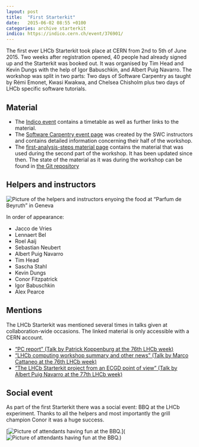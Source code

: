 ```yaml
---
layout: post
title:  "First Starterkit"
date:   2015-06-02 08:55 +0100
categories: archive starterkit
indico: https://indico.cern.ch/event/376901/
---
```


The first ever LHCb Starterkit took place at CERN from 2nd to 5th of June 2015.
Two weeks after registration opened, 40 people had already signed up and the
Starterkit was booked out. It was organised by Tim Head and Kevin Dungs with
the help of Igor Babuschkin, and Albert Puig Navarro. The workshop was split in
two parts: Two days of Software Carpentry as taught by Rémi Emonet, Kwasi
Kwakwa, and Chelsea Chisholm plus two days of LHCb specific software tutorials.


## Material

 * The [Indico event](https://indico.cern.ch/event/376901/) contains a timetable as well as further links to the material.
 * The [Software Carpentry event page](http://twitwi.github.io/2015-06-02-cern-lhcb/) was created by the SWC instructors and contains detailed information concerning their half of the workshop.
 * The [first-analysis-steps material page](https://lhcb.github.io/first-analysis-steps/) contains the material that was used during the second part of the workshop. It has been updated since then. The state of the material as it was during the workshop can be found in [the Git repository](https://github.com/lhcb/first-analysis-steps/tree/6b20db95b4a87955e3ca3262867ba4e1ac66dbdf)


## Helpers and instructors

![Picture of the helpers and instructors enyoing the food at “Parfum de Beyruth” in Geneva]({{site.baseurl}}/img/2015-06/team.png)

In order of appearance: 

 * Jacco de Vries
 * Lennaert Bel
 * Roel Aaij
 * Sebastian Neubert
 * Albert Puig Navarro
 * Tim Head
 * Sascha Stahl
 * Kevin Dungs
 * Conor Fitzpatrick
 * Igor Babuschkin
 * Alex Pearce


## Mentions

The LHCb Starterkit was mentioned several times in talks given at
collaboration-wide occasions. The linked material is only accessible with a
CERN account.

 * [“PC report” (Talk by Patrick Koppenburg at the 76th LHCb week)](https://indico.cern.ch/event/395124/session/8/contribution/38/attachments/791353/1084752/Physics-150612LHCb.pdf)
 * [“LHCb computing workshop summary and other news” (Talk by Marco Cattaneo at the 76th LHCb week)](https://indico.cern.ch/event/395124/session/5/contribution/43/attachments/791347/1084744/LHCbWeek-20150610-WorkshopSummary.pdf)
 * [“The LHCb Starterkit project from an ECGD point of view” (Talk by Albert Puig Navarro at the 77th LHCb week)](https://indico.cern.ch/event/382495/session/18/contribution/32/3/attachments/1155407/1660808/2015-09-16_-_ECGD_Bologna.pdf)

## Social event

As part of the first Starterkit there was a social event: BBQ at the LHCb
experiment. Thanks to all the helpers and most importantly the grill champion
Conor it was a huge success.

[![Picture of attendants having fun at the BBQ.]({{site.baseurl}}/img/2015-06/bbq-small.jpg)](![Picture of attendants having fun at the BBQ.]({{site.baseurl}}/img/2015-06/bbq.jpg))
